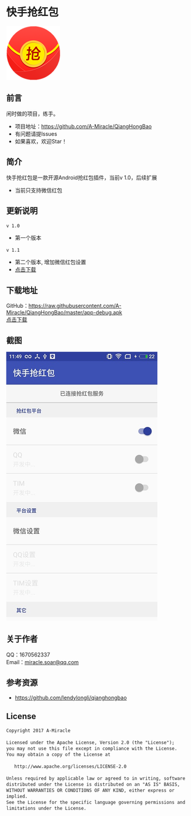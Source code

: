 # 快手抢红包
![](https://raw.githubusercontent.com/A-Miracle/QiangHongBao/master/app/src/main/res/mipmap-xxhdpi/ic_launcher.png)

## 前言
闲时做的项目，练手。

- 项目地址：https://github.com/A-Miracle/QiangHongBao
- 有问题请提Issues
- 如果喜欢，欢迎Star！

## 简介
快手抢红包是一款开源Android抢红包插件，当前v 1.0，后续扩展

- 当前只支持微信红包

## 更新说明
`v 1.0`

- 第一个版本

`v 1.1`

- 第二个版本, 增加微信红包设置
- [点击下载](https://raw.githubusercontent.com/A-Miracle/QiangHongBao/master/app-debug-v1.1.apk)

## 下载地址
GitHub：https://raw.githubusercontent.com/A-Miracle/QiangHongBao/master/app-debug.apk<br>
[点击下载](https://raw.githubusercontent.com/A-Miracle/QiangHongBao/master/app-debug.apk)

## 截图
![](https://raw.githubusercontent.com/A-Miracle/QiangHongBao/master/pic/01.jpg)

## 关于作者
QQ：1670562337<br>
Email：miracle.soar@qq.com

## 参考资源
- https://github.com/lendylongli/qianghongbao

## License

    Copyright 2017 A-Miracle

    Licensed under the Apache License, Version 2.0 (the "License");
    you may not use this file except in compliance with the License.
    You may obtain a copy of the License at

       http://www.apache.org/licenses/LICENSE-2.0

    Unless required by applicable law or agreed to in writing, software
    distributed under the License is distributed on an "AS IS" BASIS,
    WITHOUT WARRANTIES OR CONDITIONS OF ANY KIND, either express or implied.
    See the License for the specific language governing permissions and
    limitations under the License.



